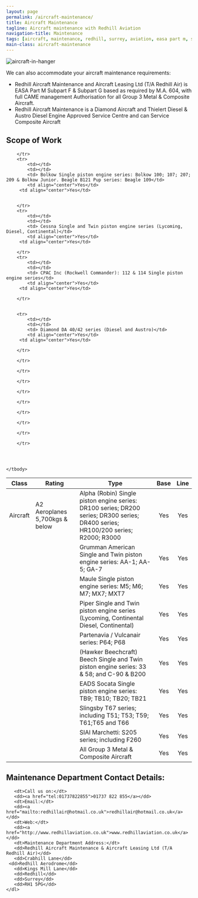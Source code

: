 ```yaml
---
layout: page
permalink: /aircraft-maintenance/
title: Aircraft Maintenance
tagline: Aircraft maintenance with Redhill Aviation
navigation-title: Maintenance
tags: [aircraft, maintenance, redhill, surrey, aviation, easa part m, subpart f, subpart g, came, composite, metal, flying]
main-class: aircraft-maintenance
---
```


<div class="overview">
  <div>
    <img src="{{ site.url }}/images/G-OAAAsmall.jpg" alt="aircraft-in-hanger"/>
  </div>
  <div class="overview-text">
    <p>We can also accommodate your aircraft maintenance requirements:</p>
    <div>
      <ul>
        <li>Redhill Aircraft Maintenance and Aircraft Leasing Ltd (T/A Redhill Air) is EASA Part M Subpart F & Subpart G based as required by M.A. 604, with full CAME management Authorisation for all Group 3 Metal & Composite Aircraft.</li>
        <li>Redhill Aircraft Maintenance is a Diamond Aircraft and Thielert Diesel & Austro Diesel Engine Approved Service Centre and can Service Composite Aircraft</li>
      </ul>
    </div>
  </div>

</div>

<h2>Scope of Work</h2>


<table class="prices-table hire-rates">
    <thead>
        <tr>
            <th>Class</th>
            <th>Rating</th>
            <th>Type</th>
            <th>Base</th>
		 <th>Line</th>
        </tr>
    </thead>
    <tbody>
        <tr>
            <td>Aircraft</td>
            <td>A2 Aeroplanes 5,700kgs & below</td>
            <td> Alpha (Robin) Single piston engine series: DR100 series; DR200 series; DR300 series; DR400 series; HR100/200 series; R2000; R3000</td>
            <td align="center">Yes</td>
		 <td align="center">Yes</td>

        </tr>
        <tr>
            <td></td>
            <td></td>
            <td> Bolkow Single piston engine series: Bolkow 100; 107; 207; 209 & Bolkow Junior. Beagle B121 Pup series: Beagle 109</td>
            <td align="center">Yes</td>
		 <td align="center">Yes</td>


        </tr>
        <tr>
            <td></td>
            <td></td>
            <td> Cessna Single and Twin piston engine series (Lycoming, Diesel, Continental)</td>
            <td align="center">Yes</td>
		 <td align="center">Yes</td>

        </tr>
        <tr>
            <td></td>
            <td></td>
            <td> CPAC Inc (Rockwell Commander): 112 & 114 Single piston engine series</td>
            <td align="center">Yes</td>
		 <td align="center">Yes</td>

        </tr>


        <tr>
            <td></td>
            <td></td>
            <td> Diamond DA 40/42 series (Diesel and Austro)</td>
            <td align="center">Yes</td>
		 <td align="center">Yes</td>

        </tr>

<tr>
            <td></td>
            <td></td>
            <td> Grumman American Single and Twin piston engine series: AA-1; AA-5; GA-7</td>
            <td align="center">Yes</td>
		 <td align="center">Yes</td>

        </tr>

<tr>
            <td></td>
            <td></td>
            <td>Maule Single piston engine series: M5; M6; M7; MX7; MXT7</td>
            <td align="center">Yes</td>
		 <td align="center">Yes</td>

        </tr>

<tr>
            <td></td>
            <td></td>
            <td>Piper Single and Twin piston engine series (Lycoming, Continental Diesel, Continental)</td>
            <td align="center">Yes</td>
		 <td align="center">Yes</td>

        </tr>

<tr>
            <td></td>
            <td></td>
            <td>Partenavia / Vulcanair series: P64; P68</td>
            <td align="center">Yes</td>
		 <td align="center">Yes</td>

        </tr>

<tr>
            <td></td>
            <td></td>
            <td>(Hawker Beechcraft) Beech Single and Twin piston engine series: 33 & 58; and C-90 & B200</td>
            <td align="center">Yes</td>
		 <td align="center">Yes</td>

        </tr>

<tr>
            <td></td>
            <td></td>
            <td>EADS Socata Single piston engine series: TB9; TB10; TB20; TB21</td>
            <td align="center">Yes</td>
		 <td align="center">Yes</td>

        </tr>

<tr>
            <td></td>
            <td></td>
            <td>Slingsby T67 series; including T51; T53; T59; T61;T65 and T66</td>
            <td align="center">Yes</td>
		 <td align="center">Yes</td>

        </tr>


<tr>
            <td></td>
            <td></td>
            <td>SIAI Marchetti: S205 series; including F260</td>
            <td align="center">Yes</td>
		 <td align="center">Yes</td>

        </tr>

<tr>
            <td></td>
            <td></td>
            <td>All Group 3 Metal & Composite Aircraft</td>
            <td align="center">Yes</td>
		 <td align="center">Yes</td>

        </tr>




    </tbody>
</table>

<div class="contact-details">
    <dl>

</ul>
</div>

<h2>Maintenance Department Contact Details:</h2>

       <dt>Call us on:</dt>
       <dd><a href="tel:01737822855">01737 822 855</a></dd>
       <dt>Email:</dt>
       <dd><a href="mailto:redhillair@hotmail.co.uk">redhillair@hotmail.co.uk</a></dd>
       <dt>Web:</dt>
       <dd><a href="http://www.redhillaviation.co.uk">www.redhillaviation.co.uk</a></dd>
       <dt>Maintenance Department Address:</dt>
       <dd>Redhill Aircraft Maintenance & Aircraft Leasing Ltd (T/A Redhill Air)</dd>
       <dd>Crabhill Lane</dd>
	 <dd>Redhill Aerodrome</dd>
       <dd>Kings Mill Lane</dd>
       <dd>Redhill</dd>
       <dd>Surrey</dd>
       <dd>RH1 5PG</dd>
    </dl>
</div>


